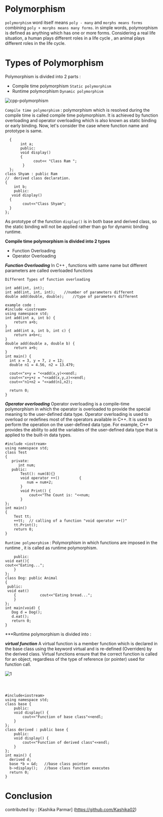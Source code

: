 # __Polymorphism__ 
```polymorphism``` word itself means ```poly - many``` and ```morphs means forms``` combining ```poly + morphs means many forms```.
in simple words, polymorphism is defined as anything which has one or more forms.
Considering a real life situation, a human plays different roles in a life cycle , an animal plays different roles in the life cycle.


# __Types of Polymorphism__

Polymorphism is divided into 2 parts :
- Compile time polymorphism      ```Static polymorphism```
- Runtime polymorphism      ```Dynamic polymorphism```



![cpp-polymorphism](https://user-images.githubusercontent.com/69431618/143543056-a1697d9c-f3e8-45c7-ade2-aa8a04d68d16.png)








 
```Compile time polymorphism```  : polymorphism which is resolved during the compile time is called compile time polymorphism.
It is achieved by function overloading and operator overloading which is also known as static binding or early binding.
Now, let's consider the case where function name and prototype is same.



```class Ram                                                           //  base class declaration.  
  {  
       int a;  
       public:  
       void display()  
       {   
             cout<< "Class Ram ";  
        }   
  };  
class Shyam : public Ram                                             //  derived class declaration.  
{  
    int b;  
    public:  
   void display()  
  {  
        cout<<"Class Shyam";  
  }  
};
```

As prototype of the function ```display()``` is in both base and derived class, 
so the static binding will not be applied rather than go for dynamic binding runtime.

**Compile time polymorphism is divided into 2 types**
- Function Overloading
- Operator Overloading

***Function Overloading***
In C++ , functions with same name but different parameters are called overloaded functions
```
Different Types of function overloading

int add(int, int);
int add(int, int, int);    //number of parameters different
double add(double, double);    //type of parameters different

example code :
#include <iostream>
using namespace std;
int add(int a, int b) {
    return a+b;
}
int add(int a, int b, int c) {
    return a+b+c;
}
double add(double a, double b) {
    return a+b;
}
int main() {
  int x = 3, y = 7, z = 12;
  double n1 = 4.56, n2 = 13.479;
  
  cout<<"x+y = "<<add(x,y)<<endl;
  cout<<"x+y+z = "<<add(x,y,z)<<endl;
  cout<<"n1+n2 = "<<add(n1,n2);
  
  return 0;
}
```
***Operator overloading***
Operator overloading is a compile-time polymorphism in which the operator is overloaded to provide the special 
meaning to the user-defined data type. Operator overloading is used to overload or redefines most of the operators available in C++.
It is used to perform the operation on the user-defined data type. 
For example, C++ provides the ability to add the variables of the user-defined data type that is applied to the built-in data types.

```
#include <iostream>    
using namespace std;    
class Test    
{    
   private:    
      int num;    
   public:    
       Test(): num(8){}    
       void operator ++()         {     
          num = num+2;     
       }    
       void Print() {     
           cout<<"The Count is: "<<num;     
       }    
};    
int main()    
{    
    Test tt;    
    ++tt;  // calling of a function "void operator ++()"    
    tt.Print();    
    return 0;    
}    
```

```Runtime polymorphism``` : 
Polymorphism in which functions are imposed in the runtime , it is called as runtime polymorphism.
   
   
```class Animal {    
    public:    
void eat(){      
cout<<"Eating...";      
    }        
};     
class Dog: public Animal      
{      
 public:    
 void eat()      
    {           cout<<"Eating bread...";      
    }      
};    
int main(void) {    
   Dog d = Dog();      
   d.eat();    
   return 0;    
} 
```

***Runtime polymorphism is divided into :

***virtual function*** A virtual function is a member function which is declared in the base class using the keyword virtual and is re-defined (Overriden) by the derived class.
Virtual functions ensure that the correct function is called for an object, regardless of the type of reference (or pointer) used for function call.
















![1](https://user-images.githubusercontent.com/69431618/143554709-1131264d-2d65-4c7c-8a49-d0a62919cab9.png)
```



#include<iostream>
using namespace std;
class base {
    public:
    void display() {
        cout<<"Function of base class"<<endl;
    }
};
class derived : public base {
    public:
    void display() {
        cout<<"Function of derived class"<<endl;
    }
};
int main() {
  derived d;
  base *b = &d;   //base class pointer
  b->display();   //base class function executes
  return 0;
}
```

# __Conclusion__

contributed by : [Kashika Parmar] (https://github.com/Kashika02)

